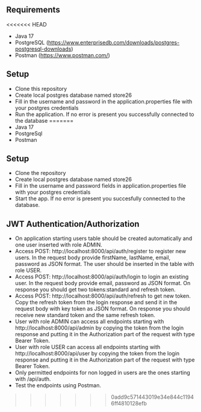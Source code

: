 ## Requirements
<<<<<<< HEAD

- Java 17
- PostgreSQL (https://www.enterprisedb.com/downloads/postgres-postgresql-downloads)
- Postman (https://www.postman.com/)

 ## Setup
 - Clone this repository
 - Create local postgres database named store26
 - Fill in the username and password in the application.properties file with your postgres credentials
 - Run the application. If no error is present you successfully connected to the database
=======
- Java 17
- PostgreSql
- Postman

## Setup
- Clone the repository
- Create local postgres database named store26
- Fill in the username and password fields in application.properties file with your postgres credentials
- Start the app. If no error is present you succesfully connected to the database.

## JWT Authentication/Authorization
- On application starting users table should be created automatically and one user inserted with role ADMIN.
- Access POST: http://localhost:8000/api/auth/register to register new users. In the request body provide firstName, lastName, email, password as JSON format. The user should be inserted in the table with role USER.
- Access POST: http://localhost:8000/api/auth/login to login an existing user. In the request body provide email, password as JSON format. On response you should get two tokens:standard and refresh token.
- Access POST: http://localhost:8000/api/auth/refresh to get new token. Copy the refresh token from the login response and send it in the request body with key token as JSON format. On response you should receive new standard token and the same refresh token.
- User with role ADMIN can access all endpoints starting with http://localhost:8000/api/admin by copying the token from the login response and putting it in the Authorization part of the request with type Bearer Token.
- User with role USER can access all endpoints starting with http://localhost:8000/api/user by copying the token from the login response and putting it in the Authorization part of the request with type Bearer Token.
- Only permitted endpoints for non logged in users are the ones starting with /api/auth.
- Test the endpoints using Postman.
  
>>>>>>> 0add9c571443019e34e844c11946ff4810128efb
